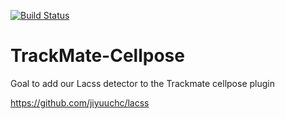 [![Build Status](https://github.com/trackmate-sc/TrackMate-Cellpose/actions/workflows/build.yml/badge.svg)](https://github.com/trackmate-sc/TrackMate-Cellpose/actions/workflows/build.yml)

# TrackMate-Cellpose

Goal to add our Lacss detector to the Trackmate cellpose plugin

https://github.com/jiyuuchc/lacss 

